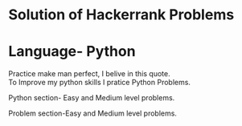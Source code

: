 # Solution of Hackerrank Problems
# Language- Python

Practice make man perfect, I belive in this quote.<br>
To Improve my python skills I pratice Python Problems.

Python section- Easy and Medium level problems.

Problem section-Easy and Medium level problems.

